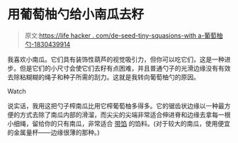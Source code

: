 # 用葡萄柚勺给小南瓜去籽

> 原文:[https://life hacker . com/de-seed-tiny-squasions-with a-葡萄柚勺-1830439914](https://lifehacker.com/de-seed-tiny-squashes-with-a-grapefruit-spoon-1830439914)

我喜欢小南瓜。它们具有装饰性葫芦的视觉吸引力，但你可以吃它们，这是一种进步。但是它们的小尺寸会使它们去籽有点困难，并且普通勺子的光滑边缘没有有效去除粘糊糊的绳子和种子所需的刮力。这就是我转向葡萄柚勺的原因。

Watch

说实话，我用这把勺子榨南瓜比用它榨葡萄柚多得多。它的锯齿状边缘以一种最方便的方式去除了南瓜内部的滑溜，而尖尖的尖端非常适合伸进脊和边缘去拿每一根小细绳，留给你的只有南瓜，非常适合 [带馅](https://lifehacker.com/amaze-your-thanksgiving-guests-with-personal-stuffing-s-1830409936) 的馅料。(对于较大的南瓜，使用便宜的金属量杯——边缘很薄的那种。)